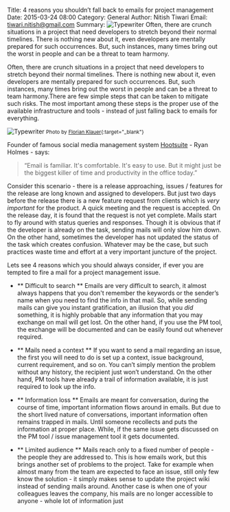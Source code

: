 Title: 4 reasons you shouldn’t fall back to emails for project management
Date: 2015-03-24 08:00
Category: General
Author: Nitish Tiwari
Email: tiwari.nitish@gmail.com
Summary: ![Typewriter]({filename}/images/2015-03-27_nitish_email/typewriter.jpg) Often, there are crunch situations in a project that need developers to stretch beyond their normal timelines. There is nothing new about it, even developers are mentally prepared for such occurrences. But, such instances, many times bring out the worst in people and can be a threat to team harmony.

Often, there are crunch situations in a project that need developers to stretch beyond their normal timelines. There is nothing new about it, even developers are mentally prepared for such occurrences. But, such instances, many times bring out the worst in people and can be a threat to team harmony.There are few simple steps that can be taken to mitigate such risks. The most important among these steps is the proper use of the available infrastructure and tools - instead of just falling back to emails for everything.

![Typewriter]({filename}/images/2015-03-27_nitish_email/typewriter.jpg)
<small>Photo by [Florian Klauer](http://florianklauer.de "See Florian Klauer WEBSITE"){:target="_blank"}</small>

Founder of famous social media management system [Hootsuite](https://hootsuite.com/es-es/) - Ryan Holmes - says:

> “Email is familiar. It's comfortable. It's easy to use. But it might just be the biggest killer of time and productivity in the office today.”

Consider this scenario - there is a release approaching, issues / features for the release are long known and assigned to developers. But just two days before the release there is a new feature request from clients which is *very important* for the product. A quick meeting and the request is accepted. On the release day, it is found that the request is not yet complete. Mails start to fly around with status queries and responses. Though it is obvious that if the developer is already on the task, sending mails will only slow him down. On the other hand, sometimes the developer has not updated the status of the task which creates confusion. Whatever may be the case, but such practices waste time and effort at a very important juncture of the project.

Lets see 4 reasons which you should always consider, if ever you are tempted to fire a mail for a project management issue.

- ** Difficult to search **
Emails are very difficult to search, it almost always happens that you don't remember the keywords or the sender’s name when you need to find the info in that mail. So, while sending mails can give you instant gratification, an illusion that you *did* something, it is highly probable that any information that you may exchange on mail will get lost. On the other hand, if you use the PM tool, the exchange will be documented and can be easily found out whenever required.

- ** Mails need a context **
If you want to send a mail regarding an issue, the first you will need to do is set up a context, issue background, current requirement, and so on. You can’t simply mention the problem without any history, the recipient just won’t understand. On the other hand, PM tools have already a trail of information available, it is just required to look up the info.

- ** Information loss **
Emails are meant for conversation, during the course of time, important information flows around in emails. But due to the short lived nature of  conversations, important information often remains trapped in mails. Until someone recollects and puts the information at proper place. While, if the same issue gets discussed on the PM tool / issue management tool it gets documented.

- ** Limited audience **
Mails reach only to a fixed number of people - the people they are addressed to. This is how emails work, but this brings another set of problems to the project. Take for example when almost many from the team are expected to face an issue, still only few know the solution - it simply makes sense to update the project wiki instead of sending mails around. Another case is when one of your colleagues leaves the company, his mails are no longer accessible to anyone - whole lot of information just
